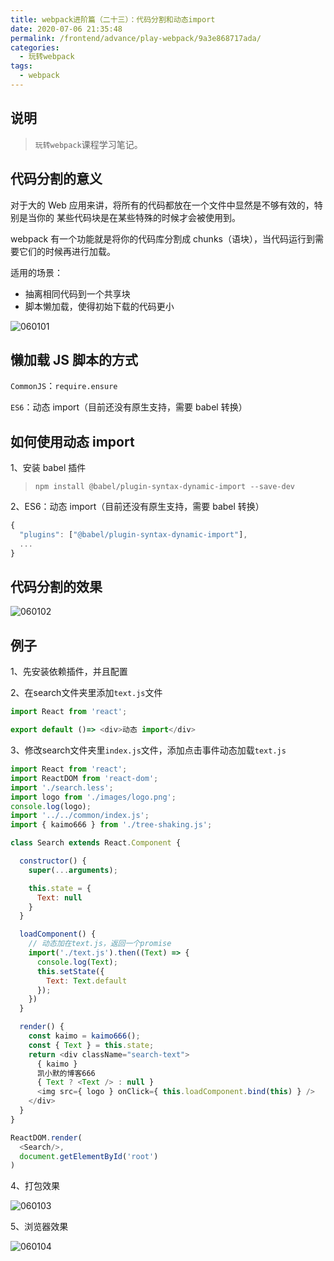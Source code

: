 ```yaml
---
title: webpack进阶篇（二十三）：代码分割和动态import
date: 2020-07-06 21:35:48
permalink: /frontend/advance/play-webpack/9a3e868717ada/
categories:
  - 玩转webpack
tags:
  - webpack
---
```


## 说明

> `玩转webpack`课程学习笔记。

## 代码分割的意义

对于⼤的 Web 应⽤来讲，将所有的代码都放在⼀个⽂件中显然是不够有效的，特别是当你的
某些代码块是在某些特殊的时候才会被使⽤到。

webpack 有⼀个功能就是将你的代码库分割成 chunks（语块），当代码运⾏到需要它们的时候再进⾏加载。

适⽤的场景：

- 抽离相同代码到⼀个共享块
- 脚本懒加载，使得初始下载的代码更⼩

![060101](https://img-blog.csdnimg.cn/20200706213409817.png?x-oss-process=image/watermark,type_ZmFuZ3poZW5naGVpdGk,shadow_10,text_aHR0cHM6Ly9ibG9nLmNzZG4ubmV0L2thaW1vMzEz,size_16,color_FFFFFF,t_70)

## 懒加载 JS 脚本的⽅式

`CommonJS`：`require.ensure`

`ES6`：动态 import（⽬前还没有原⽣⽀持，需要 babel 转换）

## 如何使⽤动态 import

1、安装 babel 插件

> `npm install @babel/plugin-syntax-dynamic-import --save-dev`

2、ES6：动态 import（⽬前还没有原⽣⽀持，需要 babel 转换）

```js
{
  "plugins": ["@babel/plugin-syntax-dynamic-import"],
  ...
}
```

## 代码分割的效果

![060102](https://img-blog.csdnimg.cn/20200706213425327.png?x-oss-process=image/watermark,type_ZmFuZ3poZW5naGVpdGk,shadow_10,text_aHR0cHM6Ly9ibG9nLmNzZG4ubmV0L2thaW1vMzEz,size_16,color_FFFFFF,t_70)

## 例子

1、先安装依赖插件，并且配置

2、在search文件夹里添加`text.js`文件

```js
import React from 'react';

export default ()=> <div>动态 import</div>
```

3、修改search文件夹里`index.js`文件，添加点击事件动态加载`text.js`

```js
import React from 'react';
import ReactDOM from 'react-dom';
import './search.less';
import logo from './images/logo.png';
console.log(logo);
import '../../common/index.js';
import { kaimo666 } from './tree-shaking.js';

class Search extends React.Component {

  constructor() {
    super(...arguments);

    this.state = {
      Text: null
    }
  }

  loadComponent() {
    // 动态加在text.js，返回一个promise
    import('./text.js').then((Text) => {
      console.log(Text);
      this.setState({
        Text: Text.default
      });
    })
  }

  render() {
    const kaimo = kaimo666();
    const { Text } = this.state;
    return <div className="search-text">
      { kaimo }
      凯小默的博客666
      { Text ? <Text /> : null }
      <img src={ logo } onClick={ this.loadComponent.bind(this) } />
    </div>
  }
}

ReactDOM.render(
  <Search/>,
  document.getElementById('root')
)
```

4、打包效果

![060103](https://img-blog.csdnimg.cn/20200706213459744.png?x-oss-process=image/watermark,type_ZmFuZ3poZW5naGVpdGk,shadow_10,text_aHR0cHM6Ly9ibG9nLmNzZG4ubmV0L2thaW1vMzEz,size_16,color_FFFFFF,t_70)

5、浏览器效果

![060104](https://img-blog.csdnimg.cn/20200706213513797.png?x-oss-process=image/watermark,type_ZmFuZ3poZW5naGVpdGk,shadow_10,text_aHR0cHM6Ly9ibG9nLmNzZG4ubmV0L2thaW1vMzEz,size_16,color_FFFFFF,t_70)